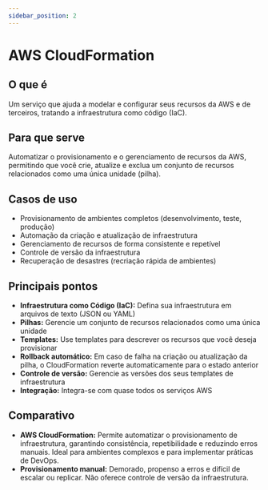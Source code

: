 ```yaml
---
sidebar_position: 2
---
```


# AWS CloudFormation

## O que é
Um serviço que ajuda a modelar e configurar seus recursos da AWS e de terceiros, tratando a infraestrutura como código (IaC).

## Para que serve
Automatizar o provisionamento e o gerenciamento de recursos da AWS, permitindo que você crie, atualize e exclua um conjunto de recursos relacionados como uma única unidade (pilha).

## Casos de uso
- Provisionamento de ambientes completos (desenvolvimento, teste, produção)
- Automação da criação e atualização de infraestrutura
- Gerenciamento de recursos de forma consistente e repetível
- Controle de versão da infraestrutura
- Recuperação de desastres (recriação rápida de ambientes)

## Principais pontos
- **Infraestrutura como Código (IaC):** Defina sua infraestrutura em arquivos de texto (JSON ou YAML)
- **Pilhas:** Gerencie um conjunto de recursos relacionados como uma única unidade
- **Templates:** Use templates para descrever os recursos que você deseja provisionar
- **Rollback automático:** Em caso de falha na criação ou atualização da pilha, o CloudFormation reverte automaticamente para o estado anterior
- **Controle de versão:** Gerencie as versões dos seus templates de infraestrutura
- **Integração:** Integra-se com quase todos os serviços AWS

## Comparativo
- **AWS CloudFormation:** Permite automatizar o provisionamento de infraestrutura, garantindo consistência, repetibilidade e reduzindo erros manuais. Ideal para ambientes complexos e para implementar práticas de DevOps.
- **Provisionamento manual:** Demorado, propenso a erros e difícil de escalar ou replicar. Não oferece controle de versão da infraestrutura. 